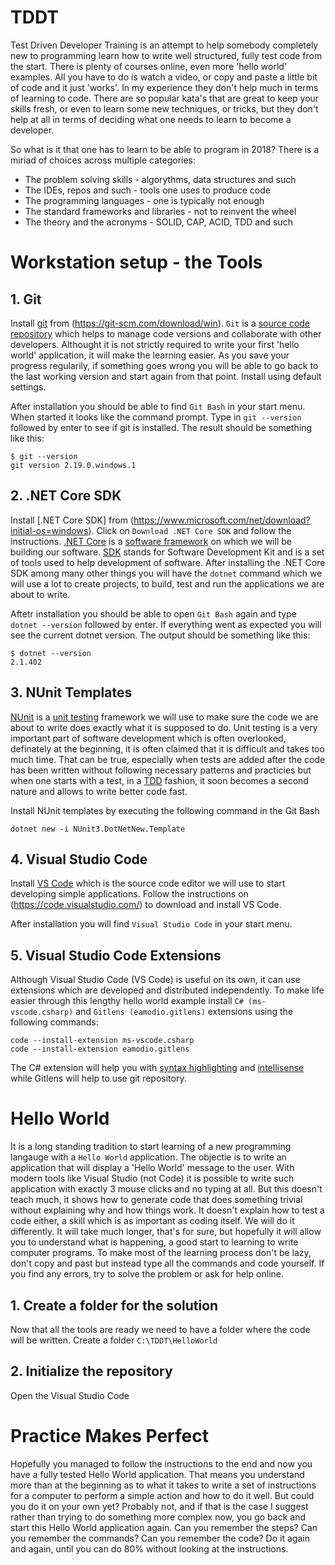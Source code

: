 # TDDT
Test Driven Developer Training is an attempt to help somebody completely new to programming learn how to write well structured, fully test code from the start. 
There is plenty of courses online, even more 'hello world' examples. All you have to do is watch a video, or copy and paste a little bit of code and it just 'works'. In my experience they don't help much in terms of learning to code. There are so popular kata's that are great to keep your skills fresh, or even to learn some new techniques, or tricks, but they don't help at all in terms of deciding what one needs to learn to become a developer. 

So what is it that one has to learn to be able to program in 2018? There is a miriad of choices across multiple categories:
* The problem solving skills - algorythms, data structures and such
* The IDEs, repos and such - tools one uses to produce code
* The programming languages - one is typically not enough
* The standard frameworks and libraries - not to reinvent the wheel
* The theory and the acronyms - SOLID, CAP, ACID, TDD and such

# Workstation setup - the Tools

## 1. Git
Install [git](https://git-scm.com/about) from (https://git-scm.com/download/win). `Git` is a [source code repository](https://en.wikipedia.org/wiki/Version_control) which helps to manage code versions and collaborate with other developers. Althought it is not strictly required to write your first 'hello world' application, it will make the learning easier. As you save your progress regularily, if something goes wrong you will be able to go back to the last working version and start again from that point. Install using default settings. 

After installation you should be able to find `Git Bash` in your start menu. When started it looks like the command prompt.
Type in `git --version` followed by enter to see if git is installed. The result should be something like this:

```
$ git --version
git version 2.19.0.windows.1
```

## 2. .NET Core SDK 
Install [.NET Core SDK] from (https://www.microsoft.com/net/download?initial-os=windows). Click on `Download .NET Core SDK` and follow the instructions. [.NET Core](https://en.wikipedia.org/wiki/.NET_Core) is a [software framework](https://en.wikipedia.org/wiki/Software_framework) on which we will be building our software. [SDK](https://en.wikipedia.org/wiki/Software_development_kit) stands for Software Development Kit and is a set of tools used to help development of software. After installing the .NET Core SDK among many other things you will have the `dotnet` command which we will use a lot to create projects, to build, test and run the applications we are about to write. 

Aftetr installation you should be able to open `Git Bash` again and type `dotnet --version` followed by enter. If everything went as expected you will see the current dotnet version. The output should be something like this:

```
$ dotnet --version
2.1.402
```

## 3. NUnit Templates
[NUnit](https://en.wikipedia.org/wiki/NUnit) is a [unit testing](https://en.wikipedia.org/wiki/Unit_testing) framework we will use to make sure the code we are about to write does exactly what it is supposed to do. Unit testing is a very important part of software development which is often overlooked, definately at the beginning, it is often claimed that it is difficult and takes too much time. That can be true, especially when tests are added after the code has been written without following necessary patterns and practicies but when one starts with a test, in a [TDD](https://en.wikipedia.org/wiki/Test-driven_development) fashion, it soon becomes a second nature and allows to write better code fast. 

Install NUnit templates by executing the following command in the Git Bash

```
dotnet new -i NUnit3.DotNetNew.Template
```

## 4. Visual Studio Code
Install [VS Code](https://en.wikipedia.org/wiki/Visual_Studio_Code) which is the source code editor we will use to start developing simple applications.
Follow the instructions on (https://code.visualstudio.com/) to download and install VS Code. 

After installation you will find `Visual Studio Code` in your start menu. 

## 5. Visual Studio Code Extensions
Although Visual Studio Code (VS Code) is useful on its own, it can use extensions which are developed and distributed independently. To make life easier through this lengthy hello world example install `C# (ms-vscode.csharp)` and `Gitlens (eamodio.gitlens)` extensions using the following commands: 

```
code --install-extension ms-vscode.csharp
code --install-extension eamodio.gitlens
```

The C# extension will help you with [syntax highlighting](https://en.wikipedia.org/wiki/Syntax_highlighting) and [intellisense](https://en.wikipedia.org/wiki/Intelligent_code_completion) while Gitlens will help to use git repository. 

# Hello World

It is a long standing tradition to start learning of a new programming langauge with a `Hello World` application. The objectie is to write an application that will display a 'Hello World' message to the user. With modern tools like Visual Studio (not Code) it is possible to write such application with exactly 3 mouse clicks and no typing at all. But this doesn't teach much, it shows how to generate code that does something trivial without explaining why and how things work. It doesn't explain how to test a code either, a skill which is as important as coding itself. We will do it differently. It will take much longer, that's for sure, but hopefully it will allow you to understand what is happening, a good start to learning to write computer programs. To make most of the learning process don't be lazy, don't copy and past but instead type all the commands and code yourself. If you find any errors, try to solve the problem or ask for help online. 

## 1. Create a folder for the solution
Now that all the tools are ready we need to have a folder where the code will be written. 
Create a folder `C:\TDDT\HelloWorld` 

## 2. Initialize the repository

Open the Visual Studio Code

# Practice Makes Perfect 

Hopefully you managed to follow the instructions to the end and now you have a fully tested Hello World application. That means you understand more than at the beginning as to what it takes to write a set of instructions for a computer to perform a simple action and how to do it well. But could you do it on your own yet? Probably not, and if that is the case I suggest rather than trying to do something more complex now, you go back and start this Hello World application again. Can you remember the steps? Can you remember the commands? Can you remember the code? Do it again and again, until you can do 80% without looking at the instructions. 